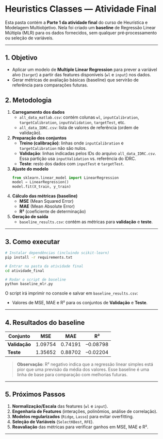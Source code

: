 # Heuristics Classes — Atividade Final

Esta pasta contém a **Parte 1 da atividade final** do curso de Heurística e Modelagem Multiobjetivo. Nela foi criado um **baseline** de Regressão Linear Múltipla (MLR) para os dados fornecidos, sem qualquer pré‑processamento ou seleção de variáveis.

---

## 1. Objetivo

- Aplicar um modelo de **Multiple Linear Regression** para prever a variável alvo (`target`) a partir das features disponíveis (`wl` e `input`) nos dados.
- Gerar métricas de avaliação básicas (baseline) que servirão de referência para comparações futuras.

## 2. Metodologia

1. **Carregamento dos dados**
   - `all_data_matlab.csv`: contém colunas `wl`, `inputCalibration`, `targetCalibration`, `inputValidation`, `targetTest`, etc.
   - `all_data_IDRC.csv`: lista de valores de referência (ordem de validação).
2. **Preparação dos conjuntos**
   - **Treino (calibração)**: linhas onde `inputCalibration` e `targetCalibration` não são nulos.
   - **Validação**: linhas indicadas pelos IDs do arquivo `all_data_IDRC.csv`. Essa partição usa `inputValidation` vs. referência do IDRC.
   - **Teste**: resto dos dados com `inputTest` e `targetTest`.
3. **Ajuste do modelo**
   ```python
   from sklearn.linear_model import LinearRegression
   model = LinearRegression()
   model.fit(X_train, y_train)
   ```
4. **Cálculo das métricas (baseline)**
   - **MSE** (Mean Squared Error)
   - **MAE** (Mean Absolute Error)
   - **R²** (coeficiente de determinação)
5. **Geração de saída**
   - `baseline_results.csv`: contém as métricas para **validação** e **teste**.

---

## 3. Como executar

```bash
# Instalar dependências (incluindo scikit-learn)
pip install -r requirements.txt

# Entrar na pasta da atividade final
cd atividade_final

# Rodar o script de baseline
python baseline_mlr.py
```

O script irá imprimir no console e salvar em `baseline_results.csv`:

- Valores de MSE, MAE e R² para os conjuntos de **Validação** e **Teste**.

---

## 4. Resultados do baseline

| Conjunto    |    MSE    |    MAE    |     R²     |
|-------------|-----------|-----------|------------|
| **Validação** | 1.09754   | 0.74191   | –0.08798   |
| **Teste**     | 1.35652   | 0.88702   | –0.02204   |

> **Observação**: R² negativo indica que a regressão linear simples está pior que uma previsão da média dos valores. Esse baseline é uma linha de base para comparação com melhorias futuras.

---

## 5. Próximos Passos

1. **Normalização/Escala** das features (`wl` e `input`).
2. **Engenharia de Features** (interações, polinômios, análise de correlação).
3. **Modelos regularizados** (`Ridge`, `Lasso`) para evitar overfitting.
4. **Seleção de Variáveis** (`SelectKBest`, `RFE`).
5. **Reavaliação** das métricas para verificar ganhos em MSE, MAE e R².

---